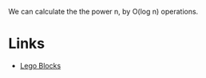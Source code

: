 
We can calculate the the power n, by O(log n) operations.


Links
=====

 - [Lego Blocks](https://www.hackerrank.com/challenges/lego-blocks/problem)
